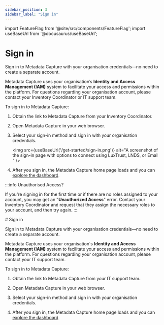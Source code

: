 ```yaml
---
sidebar_position: 3
sidebar_label: "Sign in"
---
```

import FeatureFlag from '@site/src/components/FeatureFlag';
import useBaseUrl from '@docusaurus/useBaseUrl';

<FeatureFlag flag="enable_multi_tenants">

# Sign in

Sign in to Metadata Capture with your organisation credentials—no need to create a separate account. 

Metadata Capture uses your organisation’s **Identity and Access Management (IAM)** system to facilitate your access and permissions within the platform. For questions regarding your organisation account, please contact your Inventory Coordinator or IT support team.

To sign in to Metadata Capture:
 
1. Obtain the link to Metadata Capture from your Inventory Coordinator.

3. Open Metadata Capture in your web browser.

3. Select your sign-in method and sign in with your organisation credentials.

   <img src={useBaseUrl('/get-started/sign-in.png')} alt="A screenshot of the sign-in page with options to connect using LuxTrust, LNDS, or Email " />

4. After you sign in, the Metadata Capture home page loads and you can [explore the dashboard](dashboard-overview..md).

:::info Unauthorised Access?

If you're signing in for the first time or if there are no roles assigned to your account, you may get an "**Unauthorized Access**" error. Contact your Inventory Coordinator and request that they assign the necessary roles to your account, and then try again.
:::
</FeatureFlag>

<FeatureFlag flag="enable_multi_tenants" inverse>
# Sign in

Sign in to Metadata Capture with your organisation credentials—no need to create a separate account.

Metadata Capture uses your organisation's **Identity and Access Management (IAM)** system to facilitate your access and permissions within the platform. For questions regarding your organisation account, please contact your IT support team.

To sign in to Metadata Capture:

1. Obtain the link to Metadata Capture from your IT support team.

3. Open Metadata Capture in your web browser.

3. Select your sign-in method and sign in with your organisation credentials.

4. After you sign in, the Metadata Capture home page loads and you can [explore the dashboard](dashboard-overview..md).

</FeatureFlag>
